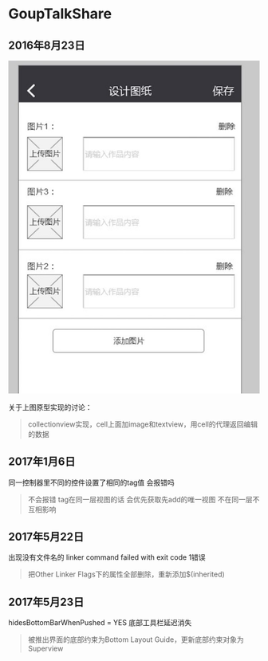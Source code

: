 # GoupTalkShare


## 2016年8月23日

![iamge2016082301](https://github.com/Kuntanury/GoupTalkShare/blob/master/images/2016082301.png)

关于上图原型实现的讨论：
>collectionview实现，cell上面加image和textview，用cell的代理返回编辑的数据

## 2017年1月6日

同一控制器里不同的控件设置了相同的tag值 会报错吗

>不会报错 tag在同一层视图的话 会优先获取先add的唯一视图 不在同一层不互相影响

## 2017年5月22日

出现没有文件名的 linker command failed with exit code 1错误

>把Other Linker Flags下的属性全部删除，重新添加$(inherited)

## 2017年5月23日

hidesBottomBarWhenPushed = YES 底部工具栏延迟消失

>被推出界面的底部约束为Bottom Layout Guide，更新底部约束对象为Superview
